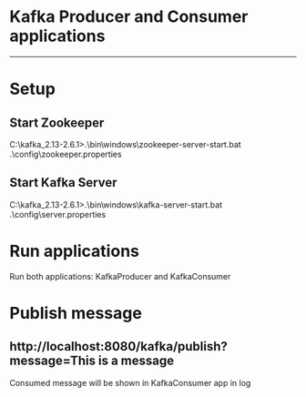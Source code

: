 # Kafka Producer and Consumer applications
---
# Setup
## Start Zookeeper
C:\kafka_2.13-2.6.1>.\bin\windows\zookeeper-server-start.bat .\config\zookeeper.properties
## Start Kafka Server
C:\kafka_2.13-2.6.1>.\bin\windows\kafka-server-start.bat .\config\server.properties
# Run applications
Run both applications: KafkaProducer and KafkaConsumer
# Publish message
http://localhost:8080/kafka/publish?message=This is a message
---
Consumed message will be shown in KafkaConsumer app in log
